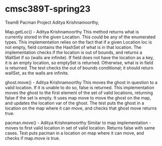 # cmsc389T-spring23

Team8 Pacman Project
Aditya Krishnamoorthy, 






Map.getLoc() - Aditya Krishnamoorthy
This method returns what is currently stored in the given Location. This could be any of the enumerated types.
This implementation relies on the fact that if a given Location loc is not empty, field contains the HashSet of what is in that location.
The implementation checks if the location is out of bounds, and returns a WallSet if so (walls are infinite). If field does not have the location as a key,
it is an empty location, so emptySet is returned. Otherwise, what is in field is returned.
The test checks the out of bounds conditional; it should return wallSet, as the walls are infinite.

ghost.move() - Aditya Krishnamoorthy
This moves the ghost in question to a valid location. If it is unable to do so, false is returned.
This implementation moves the ghost to the first element of the set of valid locations, returning false if the set is empty. It uses map move to move the ghost on the map, and updates the location var of the ghost. The test puts the ghost in a location on the map where it can move, and checks that ghost move returns true.

pacman.move() - Aditya Krishnamoorthy
Similar to map implementation - moves to first valid location in set of valid location. Returns false with same cases.
Test puts pacman in a location on map where it can move, and checks if map.move is true.